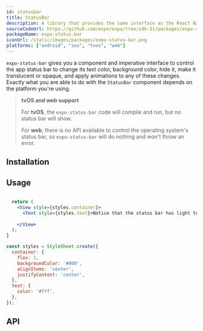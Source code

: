 ```yaml
---
id: statusbar
title: StatusBar
description: A library that provides the same interface as the React Native StatusBar API, but with slightly different defaults to work great in Expo environments.
sourceCodeUrl: https://github.com/expo/expo/tree/sdk-51/packages/expo-status-bar
packageName: expo-status-bar
iconUrl: /static/images/packages/expo-status-bar.png
platforms: ["android", "ios", "tvos", "web"]
---
```


`expo-status-bar` gives you a component and imperative interface to control the app status bar to change its text color, background color, hide it, make it translucent or opaque, and apply animations to any of these changes. Exactly what you are able to do with the `StatusBar` component depends on the platform you're using.

> **tvOS and web support**
>
> For **tvOS**, the `expo-status-bar` code will compile and run, but no status bar will show.
>
> For **web**, there is no API available to control the operating system's status bar, so `expo-status-bar` will do nothing and won't throw an error.

## Installation

## Usage

```jsx collapseHeight=310

  return (
    <View style={styles.container}>
      <Text style={styles.text}>Notice that the status bar has light text!</Text>
      
    </View>
  );
}

const styles = StyleSheet.create({
  container: {
    flex: 1,
    backgroundColor: '#000',
    alignItems: 'center',
    justifyContent: 'center',
  },
  text: {
    color: '#fff',
  },
});
```

## API

```js

```
